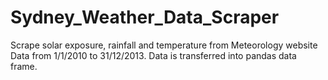 # Sydney_Weather_Data_Scraper
Scrape solar exposure, rainfall and temperature from Meteorology website
Data from 1/1/2010 to 31/12/2013. Data is transferred into pandas data frame.

